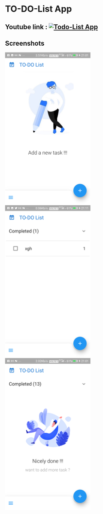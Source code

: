 # TO-DO-List App

## Youtube link : [![Todo-List App](https://i9.ytimg.com/vi/mBfli6kkHH4/mq2.jpg?sqp=COiJuOkF&rs=AOn4CLBN2lldx96M0EHmLHOBPq0-0bw6pA)](https://www.youtube.com/watch?v=mBfli6kkHH4)


## Screenshots

<img src="first appearing.png" height="500em" /> <img src="tracking cmpltd list.png" height="500em" /><img src="anotherState.png" height="500em" />




